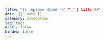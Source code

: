 ```yaml
---
title: "{{ replace .Name "-" " " | title }}"
date: {{ .Date }}
category: categories
tag: tags
draft: false
hidden: false
---
```


